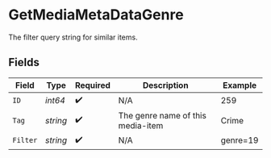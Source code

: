 # GetMediaMetaDataGenre

The filter query string for similar items.


## Fields

| Field                              | Type                               | Required                           | Description                        | Example                            |
| ---------------------------------- | ---------------------------------- | ---------------------------------- | ---------------------------------- | ---------------------------------- |
| `ID`                               | *int64*                            | :heavy_check_mark:                 | N/A                                | 259                                |
| `Tag`                              | *string*                           | :heavy_check_mark:                 | The genre name of this media-item<br/> | Crime                              |
| `Filter`                           | *string*                           | :heavy_check_mark:                 | N/A                                | genre=19                           |